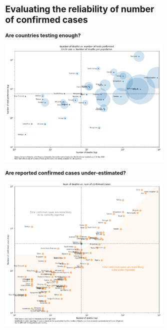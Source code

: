 # Evaluating the reliability of number of confirmed cases

### Are countries testing enough?
<img src="https://github.com/khairulomar/Covid-19/blob/master/img/test_vs_deaths_msia.png">

### Are reported confirmed cases under-estimated?
<img src="https://github.com/khairulomar/Covid-19/blob/master/img/death_vs_confirmed_msia.png">
